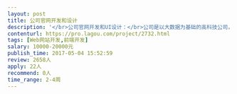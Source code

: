 ```yaml
---                
layout: post       
title: 公司官网开发和设计           
description: '</br>公司官网开发和UI设计：</br>公司是以大数据为基础的高科技公司，B2B的商业模式</br>主要功能点</br>官网主要展现公司的产品，解决方案，团队等等，交互内容不多，单向传播信息为主。在工作内容上，除了官网的开发，还包括UI设计</br>人员要求</br>有B2B官网开发/设计经验，有案例。</br>'     
contenturl: https://pro.lagou.com/project/2732.html      
tags: [Web网站开发,前端开发]            
salary: 10000-20000元          
publish_time: 2017-05-04 15:52:59         
review: 2658人                   
apply: 22人                   
recommend: 0人                   
time_range: 2-4周              
---                 
```

